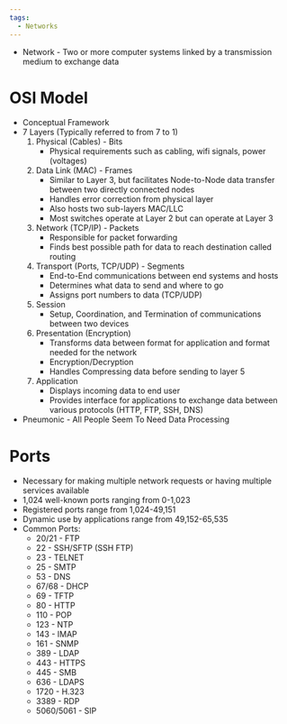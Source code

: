 ```yaml
---
tags:
  - Networks
---
```


- Network - Two or more computer systems linked by a transmission medium to exchange data

# OSI Model
- Conceptual Framework
- 7 Layers (Typically referred to from 7 to 1)
	1. Physical (Cables) - Bits
		- Physical requirements such as cabling, wifi signals, power (voltages)
	2. Data Link (MAC) - Frames
		- Similar to Layer 3, but facilitates Node-to-Node data transfer between two directly connected nodes
		- Handles error correction from physical layer
		- Also hosts two sub-layers MAC/LLC
		- Most switches operate at Layer 2 but can operate at Layer 3
	3. Network (TCP/IP) - Packets
		- Responsible for packet forwarding
		- Finds best possible path for data to reach destination called routing
	4. Transport (Ports, TCP/UDP) - Segments
		- End-to-End communications between end systems and hosts
		- Determines what data to send and where to go
		- Assigns port numbers to data (TCP/UDP)
	5. Session 
		- Setup, Coordination, and Termination of communications between two devices
	6. Presentation (Encryption)
		- Transforms data between format for application and format needed for the network
		- Encryption/Decryption
		- Handles Compressing data before sending to layer 5
	7. Application
		- Displays incoming data to end user
		- Provides interface for applications to exchange data between various protocols (HTTP, FTP, SSH, DNS)
- Pneumonic - All People Seem To Need Data Processing

# Ports
- Necessary for making multiple network requests or having multiple services available
- 1,024 well-known ports ranging from 0-1,023
- Registered ports range from 1,024-49,151
- Dynamic use by applications range from 49,152-65,535
- Common Ports:
	- 20/21 - FTP
	- 22 - SSH/SFTP (SSH FTP)
	- 23 - TELNET
	- 25 - SMTP
	- 53 - DNS
	- 67/68 - DHCP
	- 69 - TFTP
	- 80 - HTTP
	- 110 - POP
	- 123 - NTP
	- 143 - IMAP
	- 161 - SNMP
	- 389 - LDAP
	- 443 - HTTPS
	- 445 - SMB
	- 636 - LDAPS
	- 1720 - H.323
	- 3389 - RDP
	- 5060/5061 - SIP